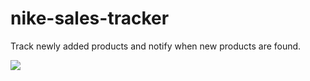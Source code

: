 # nike-sales-tracker

Track newly added products and notify when new products are found.

<img src="https://lucid.app/publicSegments/view/dcb55d76-c2d6-4072-8d25-e85a6fee111b/image.png" />
